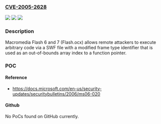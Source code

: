 ### [CVE-2005-2628](https://cve.mitre.org/cgi-bin/cvename.cgi?name=CVE-2005-2628)
![](https://img.shields.io/static/v1?label=Product&message=n%2Fa&color=blue)
![](https://img.shields.io/static/v1?label=Version&message=n%2Fa&color=blue)
![](https://img.shields.io/static/v1?label=Vulnerability&message=n%2Fa&color=brighgreen)

### Description

Macromedia Flash 6 and 7 (Flash.ocx) allows remote attackers to execute arbitrary code via a SWF file with a modified frame type identifier that is used as an out-of-bounds array index to a function pointer.

### POC

#### Reference
- https://docs.microsoft.com/en-us/security-updates/securitybulletins/2006/ms06-020

#### Github
No PoCs found on GitHub currently.

